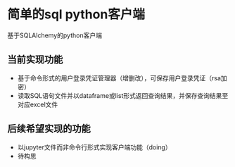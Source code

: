# 简单的sql python客户端

基于SQLAlchemy的python客户端

## 当前实现功能

- 基于命令形式的用户登录凭证管理器（增删改），可保存用户登录凭证（rsa加密）
- 读取SQL语句文件并以dataframe或list形式返回查询结果，并保存查询结果至对应excel文件

## 后续希望实现的功能

- 以jupyter文件而非命令行形式实现客户端功能（doing）
- 待构思

